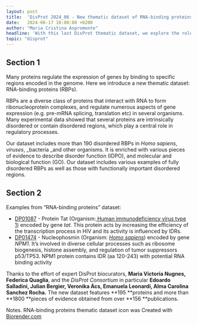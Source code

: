 ```yaml
---
layout: post
title:  'DisProt 2024_06 - New thematic dataset of RNA-binding proteins (RBPs)'
date:   2024-06-17 10:00:00 +0200
author: "Maria Cristina Aspromonte"
headline: 'With this last DisProt thematic dataset, we explore the role of intrinsically disordered proteins (IDPs) binding RNA. '
topic: "disprot"
---
```



## Section 1

Many proteins regulate the expression of genes by binding to specific regions encoded in the genome. Here we introduce a new thematic dataset: RNA-binding proteins (RBPs). 

RBPs are a diverse class of proteins that interact with RNA to form ribonucleoprotein complexes, and regulate numerous aspects of gene expression (e.g. pre-mRNA splicing, translation etc) in several organisms. Many experimental data showed that several proteins are intrinsically disordered or contain disordered regions, which play a central role in regulatory processes.

Our dataset includes more than 190 disordered RBPs in _Homo sapiens_, _viruses_, _bacteria _and other organisms. It is enriched with various pieces of evidence to describe disorder function (IDPO), and molecular and biological function (GO). Our dataset includes various examples of fully disordered RBPs as well as those with functionally important disordered regions.


## Section 2

Examples from “RNA-binding proteins” dataset:



* [DP01087](https://disprot.org/DP01087) - Protein Tat (Organism:[ Human immunodeficiency virus type 1](https://disprot.org/browse?ncbi_taxon_id=11688)) encoded by gene _tat_. This protein acts by increasing the efficiency of the transcription process in HIV and its activity is influenced by IDRs. 
* [DP01474](https://disprot.org/DP01474) - Nucleophosmin (Organism: _[Homo sapiens](https://disprot.org/browse?ncbi_taxon_id=9606)_) encoded by gene[ ](https://disprot.org/browse?gene=FUS)_NPM1_. It’s involved in diverse cellular processes such as ribosome biogenesis, histone assembly, and regulation of tumor suppressors p53/TP53. NPM1 protein contains IDR (aa 120-243) with potential RNA binding activity

Thanks to the effort of expert DisProt biocurators, **Maria Victoria Nugnes, Federica Quaglia**, and the _DisProt Consortium_ in particular **Edoardo Salladini, Julian Bergier, Veronika Ács, Emanuela Leonardi, Alma Carolina Sanchez Rocha.** The new dataset features **195 **proteins and more than **1800 **pieces of evidence obtained from over **156 **publications.


Notes. RNA-binding proteins thematic dataset icon was Created with [Biorender.com](Biorender.com)